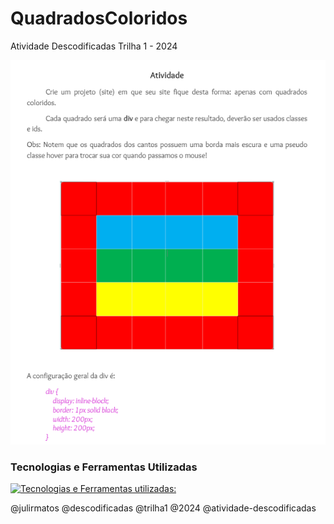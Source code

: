 # QuadradosColoridos
Atividade Descodificadas Trilha 1 - 2024

![alt text](image.png)


### Tecnologias e Ferramentas Utilizadas

[![Tecnologias e Ferramentas utilizadas:](https://skillicons.dev/icons?i=vscode,github,git,html,css)](https://skillicons.dev)

@julirmatos   @descodificadas  @trilha1  @2024 @atividade-descodificadas